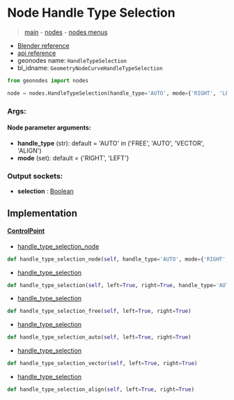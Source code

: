 # Node Handle Type Selection

> [main](../structure.md) - [nodes](nodes.md) - [nodes menus](nodes_menus.md)

- [Blender reference](https://docs.blender.org/manual/en/latest/modeling/geometry_nodes/curve/handle_type_selection.html)
- [api reference](https://docs.blender.org/api/current/bpy.types.GeometryNodeCurveHandleTypeSelection.html)
- geonodes name: `HandleTypeSelection`
- bl_idname: `GeometryNodeCurveHandleTypeSelection`

```python
from geonodes import nodes

node = nodes.HandleTypeSelection(handle_type='AUTO', mode={'RIGHT', 'LEFT'})
```

### Args:

#### Node parameter arguments:

- **handle_type** (str): default = 'AUTO' in ('FREE', 'AUTO', 'VECTOR', 'ALIGN')
- **mode** (set): default = {'RIGHT', 'LEFT'}

### Output sockets:

- **selection** : [Boolean](Boolean.md)

## Implementation

#### [ControlPoint](ControlPoint.md)

 - [handle_type_selection_node](ControlPoint.md#handle_type_selection_node)
  ```python
  def handle_type_selection_node(self, handle_type='AUTO', mode={'RIGHT', 'LEFT'})
  ```

 - [handle_type_selection](ControlPoint.md#handle_type_selection)
  ```python
  def handle_type_selection(self, left=True, right=True, handle_type='AUTO')
  ```

 - [handle_type_selection](ControlPoint.md#handle_type_selection)
  ```python
  def handle_type_selection_free(self, left=True, right=True)
  ```

 - [handle_type_selection](ControlPoint.md#handle_type_selection)
  ```python
  def handle_type_selection_auto(self, left=True, right=True)
  ```

 - [handle_type_selection](ControlPoint.md#handle_type_selection)
  ```python
  def handle_type_selection_vector(self, left=True, right=True)
  ```

 - [handle_type_selection](ControlPoint.md#handle_type_selection)
  ```python
  def handle_type_selection_align(self, left=True, right=True)
  ```

